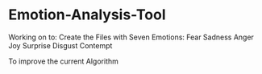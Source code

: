 # Emotion-Analysis-Tool

Working on to:
Create the Files with Seven Emotions:
Fear
Sadness
Anger
Joy
Surprise
Disgust 
Contempt 


To improve the current Algorithm
